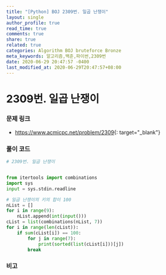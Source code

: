 ```yaml
---
title: "[Python] BOJ 2309번. 일곱 난쟁이"
layout: single
author_profile: true
read_time: true
comments: true
share: true
related: true
categories: Algorithm BOJ bruteforce Bronze
meta_keywords: 알고리즘,백준,파이썬,2309번
date: 2020-06-29 20:47:57 -0400
last_modified_at: 2020-06-29T20:47:57+08:00
---
```


# 2309번. 일곱 난쟁이

### 문제 링크
- <https://www.acmicpc.net/problem/2309>{: target="\_blank"}

### 풀이 코드

```python
# 2309번. 일곱 난쟁이


from itertools import combinations
import sys
input = sys.stdin.readline

# 일곱 난쟁이의 키의 합이 100
nList = []
for i in range(9):
    nList.append(int(input()))
cList = list(combinations(nList, 7))
for i in range(len(cList)):
    if sum(cList[i]) == 100:
        for j in range(7):
            print(sorted(list(cList[i]))[j])
        break
```

### 비고